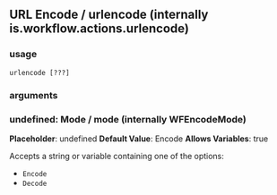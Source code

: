 
## URL Encode / urlencode (internally is.workflow.actions.urlencode)

### usage
`urlencode [???]`

### arguments
### undefined: Mode / mode (internally WFEncodeMode)
**Placeholder**: undefined
**Default Value**: Encode
**Allows Variables**: true


Accepts a string 
or variable
containing one of the options:

- `Encode`
- `Decode`
